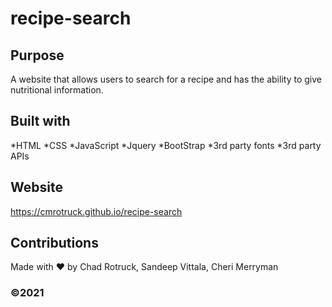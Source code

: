 # recipe-search

## Purpose 
A website that allows users to search for a recipe and has the ability to give 
nutritional information.

## Built with
*HTML
*CSS
*JavaScript
*Jquery
*BootStrap
*3rd party fonts
*3rd party APIs

## Website
https://cmrotruck.github.io/recipe-search

## Contributions
Made with ❤️ by Chad Rotruck, Sandeep Vittala, Cheri Merryman

### ©️2021